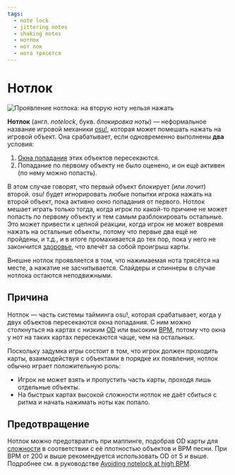```yaml
---
tags:
  - note lock
  - jittering notes
  - shaking notes
  - нотлок
  - нот лок
  - нота трясется
---
```


# Нотлок

![](img/notelock.gif "Проявление нотлока: на вторую ноту нельзя нажать")

**Нотлок** (англ. *notelock*, букв. *блокировка ноты*) — неформальное название игровой механики [osu!](/wiki/Game_mode/osu!), которая может помешать нажать на игровой объект. Она срабатывает, если одновременно выполнены **два** условия:

1. [Окна попадания](/wiki/Beatmapping/Overall_difficulty#тайминг) этих объектов пересекаются.
2. Попадание по первому объекту не было оценено, и он ещё активен (по нему можно попасть).

В этом случае говорят, что первый объект блокирует (или *лочит*) второй. osu! будет игнорировать любые попытки игрока нажать на второй объект, пока активно окно попадания от первого. Нотлок мешает играть только тогда, когда игрок по какой-то причине не может попасть по первому объекту и тем самым разблокировать остальные. Это может привести к цепной реакции, когда игрок не может вовремя нажать на остальные объекты, потому что первые два ещё не пройдены, и т.д., и в итоге промахивается до тех пор, пока у него не закончится [здоровье](/wiki/Gameplay/Health), что влечёт за собой проигрыш карты.

Внешне нотлок проявляется в том, что нажимаемая нота трясётся на месте, а нажатие не засчитывается. Слайдеры и спиннеры в случае нотлока остаются неподвижными.

## Причина

Нотлок — часть системы тайминга osu!, которая срабатывает, когда у двух объектов пересекаются окна попадания. С ним можно столкнуться на картах с низким [OD](/wiki/Beatmapping/Overall_difficulty) или высоким [BPM](/wiki/Beatmapping/Beats_per_minute), потому что окна у нот на таких картах пересекаются чаще, чем на остальных.

Поскольку задумка игры состоит в том, что игрок должен проходить карты, взаимодействуя с объектами в порядке их появления, нотлок обычно играет положительную роль:

- Игрок не может взять и пропустить часть карты, проходя лишь отдельные объекты.
- На быстрых картах высокой сложности нотлок не даёт сбиться с ритма и начать нажимать ноты как попало.

## Предотвращение

Нотлок можно предотвратить при маппинге, подобрав OD карты для [сложности](/wiki/Beatmap/Difficulty) в соответствии с её плотностью объектов и BPM песни. При BPM от 200 и выше рекомендуется использовать OD от 5 и выше. Подробнее см. в руководстве [Avoiding notelock at high BPM](https://osu.ppy.sh/community/forums/topics/334458).
